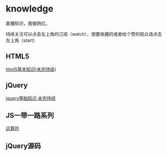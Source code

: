 # knowledge

直播知识，我做网红。

持续关注可以点击左上角的订阅（watch），想要收藏的或者给个赞的观众请点击左上角（start）

## HTML5

[html5基本知识(未完待续)](https://github.com/haoxunba/knowledge/issues/1) 

## jQuery

[jquery基础知识 未完待续](https://github.com/haoxunba/knowledge/blob/master/jQuery%E5%9F%BA%E7%A1%80%E7%9F%A5%E8%AF%86.md)

## JS一带一路系列

[运算符](https://github.com/haoxunba/knowledge/issues/3)

## jQuery源码

